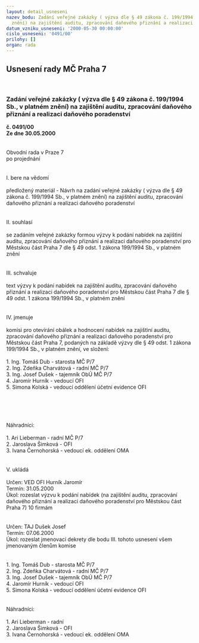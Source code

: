 ```yaml
---
layout: detail_usneseni
nazev_bodu: Zadání veřejné zakázky ( výzva dle § 49 zákona č. 199/1994 Sb., v platném
  znění) na zajištění auditu, zpracování daňového přiznání a realizaci daňového poradenství
datum_vzniku_usneseni: '2000-05-30 00:00:00'
cislo_usneseni: '0491/00'
prilohy: []
organ: rada
---
```

<div id="ucUsn_pList" class="usn">
	<span><h2>Usnesení rady MČ Praha 7 </h2>
<br></span><div class="standBody">
<span><h3>Zadání veřejné zakázky ( výzva dle § 49 zákona č. 199/1994 Sb., v platném znění) na zajištění auditu, zpracování daňového přiznání a realizaci daňového poradenství</h3></span><div class="center">
		<strong>č. 0491/00</strong><br>
	</div>
<div class="center">
		<strong>Ze dne 30.05.2000</strong><br><br>
	</div>     <br>Obvodní rada v Praze 7<br>po projednání<br><br><br>I.	bere na vědomí<br><br> předložený materiál - Návrh na zadání veřejné zakázky ( výzva dle § 49 zákona č. 199/1994 Sb., v platném znění) na zajištění auditu, zpracování daňového přiznání a realizaci daňového poradenství<br><br><br>II.	souhlasí <br><br>se zadáním veřejné zakázky formou výzvy k podání nabídek na zajištìní auditu, zpracování daňového přiznání a realizaci daňového poradenství pro Městskou část Praha 7 dle § 49 odst. 1 zákona 199/1994 Sb., v platném znění<br><br><br>III.	schvaluje <br><br>text výzvy k podání nabídek na zajištění auditu, zpracování daňového přiznání a realizaci daňového poradenství pro Městskou část Praha 7 dle § 49 odst. 1 zákona 199/1994 Sb., v platném znění<br><br><br>IV.	jmenuje<br><br>komisi pro otevírání obálek a hodnocení nabídek na zajištìní auditu, zpracování daňového přiznání a realizaci daňového poradenství pro Městskou část Praha 7, podaných na základě výzvy dle § 49 odst. 1 zákona 199/1994 Sb., v platném znění, ve složení:<br><br>	 1. Ing. Tomáš Dub - starosta MČ P/7 <br>             2. Ing. Zdeňka Charvátová - radní MČ P/7<br> 3. Ing. Josef Dušek - tajemník ObÚ MČ P/7<br>             4. Jaromír Hurník - vedoucí OFI<br>             5. Simona Kolská - vedoucí oddělení účetní evidence OFI<br>	<br><br><br><br><br>Náhradníci:<br>         <br>             1. Ari Lieberman - radní MČ P/7<br>             2. Jaroslava Šimková - OFI<br>             3. Ivana Černohorská - vedoucí ek. oddělení OMA<br>            <br>            <br>V.       ukládá <br><br> Určen:	     	VED OFI Hurník Jaromír<br>Termín: 31.05.2000<br>Úkol:	rozeslat výzvu k podání nabídek (na zajištění auditu, zpracování daňového přiznání a realizaci daňového poradenství pro Městskou část Praha 7) 10 firmám<br> <br><br> Určen:	     	TAJ Dušek Josef<br>Termín: 07.06.2000<br>Úkol:	rozeslat jmenovací dekrety dle bodu III. tohoto usnesení všem jmenovaným členům komise<br> <br><br>	 1. Ing. Tomáš Dub - starosta MČ P/7<br>             2. Ing. Zdeňka Charvátová - radní MČ P/7<br> 3. Ing. Josef Dušek - tajemník ObÚ MČ P/7<br>             4. Jaromír Hurník - vedoucí OFI<br>             5. Simona Kolská - vedoucí oddělení účetní evidence OFI<br><br><br>Náhradníci:<br><br>             1. Ari Lieberman - radní<br>             2. Jaroslava Šimková - OFI<br>             3. Ivana Černohorská - vedoucí ek. oddělení OMA<br><br><br>
</div>
</div>
